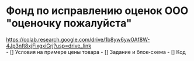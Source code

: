 # Фонд по исправлению оценок ООО "оценочку пожалуйста"
https://colab.research.google.com/drive/1b8yw6yw0Af8W-4Jp3nft8xjFixgxiGrj?usp=drive_link    
    - [] Условия на примере цены товара
        - [] Задание и блок-схема
        - [] Код  
